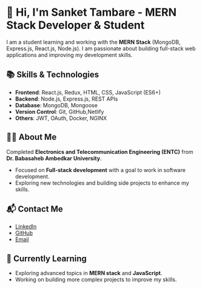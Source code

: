 # 👋 Hi, I'm  Sanket Tambare - MERN Stack Developer & Student

I am a student learning and working with the **MERN Stack** (MongoDB, Express.js, React.js, Node.js). I am passionate about building full-stack web applications and improving my development skills.

## 📚 Skills & Technologies


- **Frontend**: React.js, Redux, HTML, CSS, JavaScript (ES6+)
- **Backend**: Node.js, Express.js, REST APIs
- **Database**: MongoDB, Mongoose
- **Version Control**: Git, GitHub,Netlify
- **Others**: JWT, OAuth, Docker, NGINX


## 🧑‍💻 About Me

 Completed **Electronics and Telecommunication Engineering (ENTC)** from **Dr. Babasaheb Ambedkar University**.
- Focused on **Full-stack development** with a goal to work in software development.
- Exploring new technologies and building side projects to enhance my skills.
## 📬 Contact Me

- [LinkedIn](https://linkedin.com/in/your-linkedin)
- [GitHub](https://github.com/your-username)
- [Email](mailto:youremail@example.com)

## 🌱 Currently Learning

- Exploring advanced topics in **MERN stack** and **JavaScript**.
- Working on building more complex projects to improve my skills.

